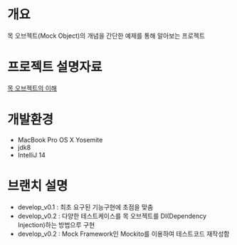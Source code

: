 # 개요

목 오브젝트(Mock Object)의 개념을 간단한 예제를 통해 알아보는 프로젝트

# 프로젝트 설명자료

[목 오브젝트의 이해](http://)

# 개발환경

* MacBook Pro OS X Yosemite
* jdk8
* IntelliJ 14 

# 브랜치 설명

- develop_v0.1 : 최초 요구된 기능구현에 초점을 맞춤
- develop_v0.2 : 다양한 테스트케이스를 목 오브젝트를 DI(Dependency Injection)하는 방법으루 구현
- develop_v0.2 : Mock Framework인 Mockito를 이용하여 테스트코드 재작성함